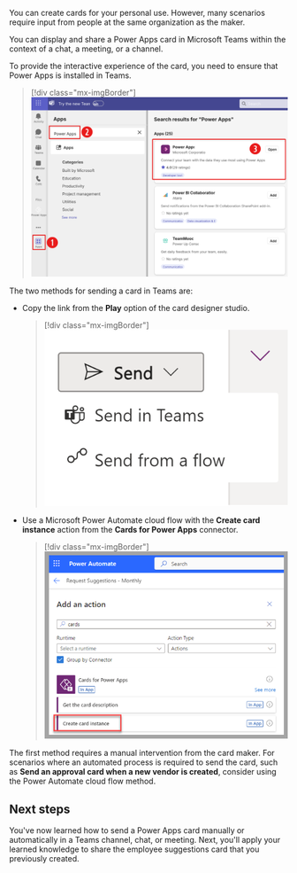 You can create cards for your personal use. However, many scenarios require input from people at the same organization as the maker.

You can display and share a Power Apps card in Microsoft Teams within the context of a chat, a meeting, or a channel.

To provide the interactive experience of the card, you need to ensure that Power Apps is installed in Teams.

> [!div class="mx-imgBorder"]
> [![Screenshot of Microsoft Teams. Focus is on the Apps area in the main navigation pane, Power Apps in the left menu pane, and the Power Apps tile in the results list.](../media/power-apps-installaion.svg)](../media/power-apps-installaion.svg#lightbox)

The two methods for sending a card in Teams are:

- Copy the link from the **Play** option of the card designer studio.

  > [!div class="mx-imgBorder"]
  > [![Screenshot of the Send in Teams and Send from a flow options in Teams.](../media/send-link.png)](../media/send-link.png#lightbox)

- Use a Microsoft Power Automate cloud flow with the **Create card instance** action from the **Cards for Power Apps** connector.

  > [!div class="mx-imgBorder"]
  > [![Screenshot of the Cards for Power Apps connector in Power Automate studio. Focus is on the Create card instance action.](../media/create-card-instance-action.png)](../media/create-card-instance-action.png#lightbox)

The first method requires a manual intervention from the card maker. For scenarios where an automated process is required to send the card, such as **Send an approval card when a new vendor is created**, consider using the Power Automate cloud flow method.

## Next steps

You've now learned how to send a Power Apps card manually or automatically in a Teams channel, chat, or meeting. Next, you'll apply your learned knowledge to share the employee suggestions card that you previously created.
